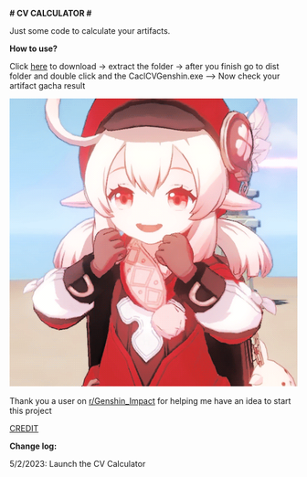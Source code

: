 **# CV CALCULATOR #**

Just some code to calculate your artifacts. 

**How to use?** 

Click [here](https://github.com/PoserDungeon2003/CV-Genshin-Impact-Calculator/archive/refs/heads/main.zip) to download -> extract the folder -> after you finish go to dist folder and double click  and the CaclCVGenshin.exe --> Now check your artifact gacha result

![img.png](img.png)

Thank you a user on [r/Genshin_Impact](https://www.reddit.com/r/Genshin_Impact/) for helping me have an idea to start this project

[CREDIT](https://www.reddit.com/r/Genshin_Impact/comments/o5xuc4/simple_infographic_about_critical_value/?utm_source=share&utm_medium=ios_app&utm_name=iossmf)

**Change log:** 

5/2/2023: Launch the CV Calculator